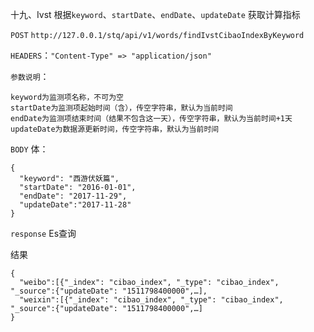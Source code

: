 十九、Ivst 根据`keyword`、`startDate`、`endDate`、`updateDate` 获取计算指标

`POST` `http://127.0.0.1/stq/api/v1/words/findIvstCibaoIndexByKeyword`

`HEADERS`：`"Content-Type" => "application/json"`

`参数说明`：

```
keyword为监测项名称，不可为空
startDate为监测项起始时间（含），传空字符串，默认为当前时间
endDate为监测项结束时间（结果不包含这一天），传空字符串，默认为当前时间+1天
updateDate为数据源更新时间，传空字符串，默认为当前时间
```

`BODY` 体：

```
{
  "keyword": "西游伏妖篇",
  "startDate": "2016-01-01",
  "endDate": "2017-11-29",
  "updateDate":"2017-11-28"
}
```

`response` Es查询

结果

```
{
  "weibo":[{"_index": "cibao_index", "_type": "cibao_index", "_source":{"updateDate": "1511798400000",…],
  "weixin":[{"_index": "cibao_index", "_type": "cibao_index", "_source":{"updateDate": "1511798400000",…]
}
```



